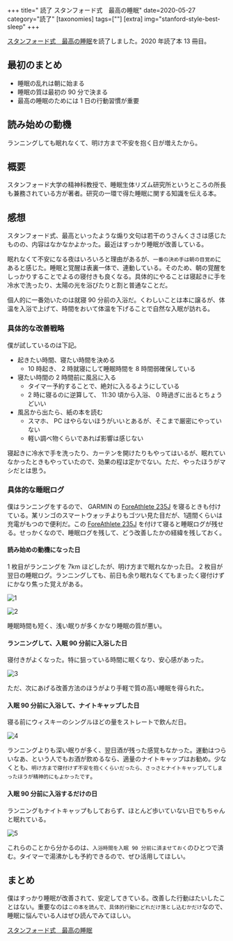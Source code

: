 +++
title=" 読了 スタンフォード式　最高の睡眠"
date=2020-05-27
category="読了"
[taxonomies]
tags=[""]
[extra]
img="stanford-style-best-sleep"
+++

[スタンフォード式　最高の睡眠](https://amzn.to/2ZF6avY)を読了しました。2020 年読了本 13  冊目。

## 最初のまとめ

* 睡眠の乱れは朝に始まる
* 睡眠の質は最初の 90 分で決まる
* 最高の睡眠のためには 1 日の行動習慣が重要

## 読み始めの動機

ランニングしても眠れなくて、明け方まで不安を抱く日が増えたから。

## 概要

スタンフォード大学の精神科教授で、睡眠生体リズム研究所というところの所長も兼務されている方が著者。研究の一環で得た睡眠に関する知識を伝える本。

## 感想

スタンフォード式、最高といったような煽り文句は若干のうさんくささは感じたものの、内容はなかなかよかった。最近はすっかり睡眠が改善している。

眠れなくて不安になる夜はいろいろと理由があるが、`一番の決め手は朝の目覚め`にあると感じた。睡眠と覚醒は表裏一体で、連動している。そのため、朝の覚醒をしっかりすることでよるの寝付きも良くなる。具体的にやることは寝起きに手を冷水で洗ったり、太陽の光を浴びたりと割と普通なことだ。

個人的に一番効いたのは就寝 90 分前の入浴だ。くわしいことは本に譲るが、体温を入浴で上げて、時間をおいて体温を下げることで自然な入眠が訪れる。

### 具体的な改善戦略

僕が試しているのは下記。

* 起きたい時間、寝たい時間を決める
  * 10 時起き、 2 時就寝にして睡眠時間を 8 時間弱確保している
* 寝たい時間の 2 時間前に風呂に入る
  * タイマー予約することで、絶対に入るるようにしている
  * 2 時に寝るのに逆算して、 11:30 頃から入浴、 0 時過ぎに出るとちょうどいい
* 風呂から出たら、紙の本を読む
  * スマホ、 PC はやらないほうがいいとあるが、そこまで厳密にやっていない
  * 軽い調べ物くらいであれば影響は感じない

寝起きに冷水で手を洗ったり、カーテンを開けたりもやってはいるが、眠れていなかったときもやっていたので、効果の程は定かでない。ただ、やったほうがマシだとは思う。

### 具体的な睡眠ログ

僕はランニングをするので、 GARMIN の [ForeAthlete 235J](https://amzn.to/2ZyrUJY) を寝るときも付けている。某リンゴのスマートウォッチよりもゴツい見た目だが、1週間くらいは充電がもつので便利だ。この [ForeAthlete 235J](https://amzn.to/2ZyrUJY) を付けて寝ると睡眠ログが残せる。せっかくなので、睡眠ログを残して、どう改善したかの経緯を残しておく。

#### 読み始めの動機になった日

1 枚目がランニングを 7km ほどしたが、明け方まで眠れなかった日。 2 枚目が翌日の睡眠ログ。ランニングしても、前日も余り眠れなくてもまったく寝付けずにかなり焦った覚えがある。

![1](/img/content/stanford-style-best-sleep/1.png)

![2](/img/content/stanford-style-best-sleep/2.png)

睡眠時間も短く、浅い眠りが多くかなり睡眠の質が悪い。

#### ランニングして、入眠 90 分前に入浴した日

寝付きがよくなった。特に狙っている時間に眠くなり、安心感があった。

![3](/img/content/stanford-style-best-sleep/3.png)

ただ、次にあげる改善方法のほうがより手軽で質の高い睡眠を得られた。

#### 入眠 90 分前に入浴して、ナイトキャップした日

寝る前にウィスキーのシングルほどの量をストレートで飲んだ日。

![4](/img/content/stanford-style-best-sleep/4.png)

ランニングよりも深い眠りが多く、翌日酒が残った感覚もなかった。運動はつらいなあ、という人でもお酒が飲めるなら、適量のナイトキャップはお勧め。少なくとも、`明け方まで寝付けず不安を抱くくらいだったら、さっさとナイトキャップしてしまったほうが精神的にもよかったです`。

#### 入眠 90 分前に入浴するだけの日

ランニングもナイトキャップもしておらず、ほとんど歩いていない日でもちゃんと眠れている。

![5](/img/content/stanford-style-best-sleep/5.png)

これらのことから分かるのは、`入浴時間を入眠 90 分前に済ませておく`のひとつで済む。タイマーで湯沸かしも予約できるので、ぜひ活用してほしい。

## まとめ

僕はすっかり睡眠が改善されて、安定してきている。改善した行動はたいしたことはない。重要なのは`この本を読んで、具体的行動にどれだけ落とし込むかだけ`なので、睡眠に悩んでいる人はぜひ読んでみてほしい。

[スタンフォード式　最高の睡眠](https://amzn.to/2ZF6avY)
